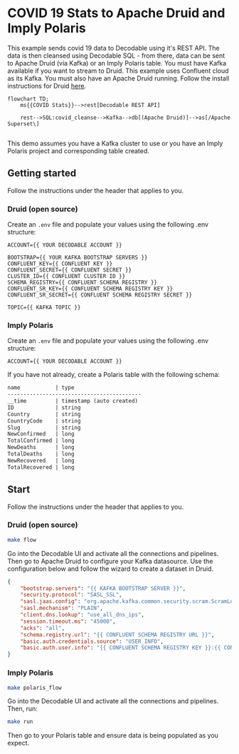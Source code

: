 # COVID 19 Stats to Apache Druid and Imply Polaris

This example sends covid 19 data to Decodable using it's REST API. The data is then cleansed using Decodable SQL - from there, data can be sent to Apache Druid (via Kafka) or an Imply Polaris table. You must have Kafka available if you want to stream to Druid. This example uses Confluent cloud as its Kafka. You must also have an Apache Druid running. Follow the install instructions for Druid [here](https://druid.apache.org/docs/latest/tutorials/index.html).

```mermaid
flowchart TD;
    ms{{COVID Stats}}-->rest[Decodable REST API]

    rest-->SQL:covid_cleanse-->Kafka-->db[(Apache Druid)]-->as[/Apache Superset\]


```

This demo assumes you have a Kafka cluster to use or you have an Imply Polaris project and corresponding table created.

## Getting started
Follow the instructions under the header that applies to you.

### Druid (open source)

Create an `.env` file and populate your values using the following .env structure:

```
ACCOUNT={{ YOUR DECODABLE ACCOUNT }}

BOOTSTRAP={{ YOUR KAFKA BOOTSTRAP SERVERS }}
CONFLUENT_KEY={{ CONFLUENT KEY }}
CONFLUENT_SECRET={{ CONFLUENT SECRET }}
CLUSTER_ID={{ CONFLUENT CLUSTER ID }}
SCHEMA_REGISTRY={{ CONFLUENT SCHEMA REGISTRY }}
CONFLUENT_SR_KEY={{ CONFLUENT SCHEMA REGISTRY KEY }}
CONFLUENT_SR_SECRET={{ CONFLUENT SCHEMA REGISTRY SECRET }}

TOPIC={{ KAFKA TOPIC }}
```

### Imply Polaris

Create an `.env` file and populate your values using the following .env structure:
```
ACCOUNT={{ YOUR DECODABLE ACCOUNT }}
```

If you have not already, create a Polaris table with the following schema:
```markdown
name           | type
------------------------------------------
__time         | timestamp (auto created)
ID             | string
Country        | string
CountryCode    | string
Slug           | string
NewConfirmed   | long
TotalConfirmed | long
NewDeaths      | long
TotalDeaths    | long
NewRecovered   | long
TotalRecovered | long
```

## Start

Follow the instructions under the header that applies to you.

### Druid (open source)

```bash
make flow
```

Go into the Decodable UI and activate all the connections and pipelines. Then go to Apache Druid to configure your Kafka datasource. Use the configuration below and follow the wizard to create a dataset in Druid.

```json
{
	"bootstrap.servers": "{{ KAFKA BOOTSTRAP SERVER }}",
	"security.protocol": "SASL_SSL",
	"sasl.jaas.config": "org.apache.kafka.common.security.scram.ScramLoginModule required username=\"{{ CONFLUENT KEY }}\" password=\"{{ CONFLUENT SECRET }}\";",
	"sasl.mechanism": "PLAIN",
	"client.dns.lookup": "use_all_dns_ips",
	"session.timeout.ms": "45000",
	"acks": "all",
	"schema.registry.url": "{{ CONFLUENT SCHEMA REGISTRY URL }}",
	"basic.auth.credentials.source": "USER_INFO",
	"basic.auth.user.info": "{{ CONFLUENT SCHEMA REGISTRY KEY }}:{{ CONFLUENT SCHEMA REGISTRY SECRET }}"
}
```

### Imply Polaris

```bash
make polaris_flow
```

Go into the Decodable UI and activate all the connections and pipelines. Then, run:

```bash
make run
```

Then go to your Polaris table and ensure data is being populated as you expect.
